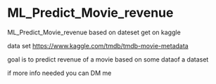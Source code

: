 # ML_Predict_Movie_revenue
ML_Predict_Movie_revenue based on dateset get on kaggle


data set https://www.kaggle.com/tmdb/tmdb-movie-metadata

goal is to predict revenue of a movie based on some dataof a dataset

if more info needed you can DM me
